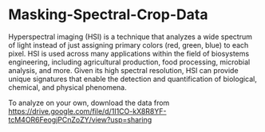 # Masking-Spectral-Crop-Data
Hyperspectral imaging (HSI) is a technique that analyzes a wide spectrum of light instead of just assigning primary colors (red, green, blue) to each pixel. HSI is used across many applications within the field of biosystems engineering, including agricultural production, food processing, microbial analysis, and more. Given its high spectral resolution, HSI can provide unique signatures that enable the detection and quantification of biological, chemical, and physical phenomena.

To analyze on your own, download the data from https://drive.google.com/file/d/1I1CO-kX8R8YF-tcM4OR6FeogjPCnZoZY/view?usp=sharing
